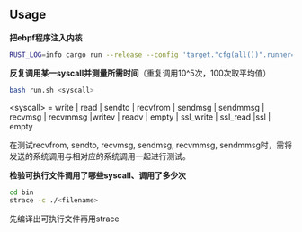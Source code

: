 ## Usage

**把ebpf程序注入内核**

```bash
RUST_LOG=info cargo run --release --config 'target."cfg(all())".runner="sudo -E"'
```

**反复调用某一syscall并测量所需时间**（重复调用10^5次，100次取平均值）

```bash
bash run.sh <syscall>
```

\<syscall\> = write | read | sendto | recvfrom | sendmsg | sendmmsg | recvmsg | recvmmsg |writev | readv | empty | ssl_write | ssl_read |ssl | empty

在测试recvfrom, sendto, recvmsg, sendmsg, recvmmsg, sendmmsg时，需将发送的系统调用与相对应的系统调用一起进行测试。

**检验可执行文件调用了哪些syscall、调用了多少次**

```bash
cd bin
strace -c ./<filename>
```

先编译出可执行文件再用strace